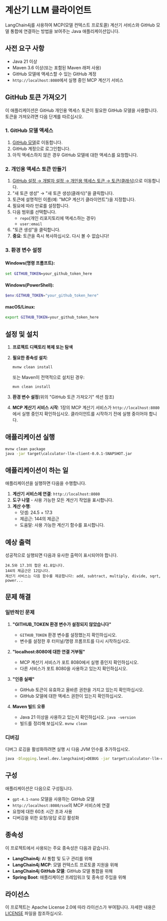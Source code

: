 # 계산기 LLM 클라이언트

LangChain4j를 사용하여 MCP(모델 컨텍스트 프로토콜) 계산기 서비스와 GitHub 모델 통합에 연결하는 방법을 보여주는 Java 애플리케이션입니다.

## 사전 요구 사항

- Java 21 이상
- Maven 3.6 이상(또는 포함된 Maven 래퍼 사용)
- GitHub 모델에 액세스할 수 있는 GitHub 계정
- `http://localhost:8080`에서 실행 중인 MCP 계산기 서비스

## GitHub 토큰 가져오기

이 애플리케이션은 GitHub 개인용 액세스 토큰이 필요한 GitHub 모델을 사용합니다. 토큰을 가져오려면 다음 단계를 따르십시오.

### 1. GitHub 모델 액세스
1. [GitHub 모델](https://github.com/marketplace/models)로 이동합니다.
2. GitHub 계정으로 로그인합니다.
3. 아직 액세스하지 않은 경우 GitHub 모델에 대한 액세스를 요청합니다.

### 2. 개인용 액세스 토큰 만들기
1. [GitHub 설정 → 개발자 설정 → 개인용 액세스 토큰 → 토큰(클래식)](https://github.com/settings/tokens)으로 이동합니다.
2. "새 토큰 생성" → "새 토큰 생성(클래식)"을 클릭합니다.
3. 토큰에 설명적인 이름(예: "MCP 계산기 클라이언트")을 지정합니다.
4. 필요에 따라 만료를 설정합니다.
5. 다음 범위를 선택합니다.
   - `repo`(개인 리포지토리에 액세스하는 경우)
   - `user:email`
6. "토큰 생성"을 클릭합니다.
7. **중요**: 토큰을 즉시 복사하십시오. 다시 볼 수 없습니다!

### 3. 환경 변수 설정

#### Windows(명령 프롬프트):
```cmd
set GITHUB_TOKEN=your_github_token_here
```

#### Windows(PowerShell):
```powershell
$env:GITHUB_TOKEN="your_github_token_here"
```

#### macOS/Linux:
```bash
export GITHUB_TOKEN=your_github_token_here
```

## 설정 및 설치

1. **프로젝트 디렉토리 복제 또는 탐색**

2. **필요한 종속성 설치**:
   ```cmd
   mvnw clean install
   ```
   또는 Maven이 전역적으로 설치된 경우:
   ```cmd
   mvn clean install
   ```

3. **환경 변수 설정**(위의 "GitHub 토큰 가져오기" 섹션 참조)

4. **MCP 계산기 서비스 시작**:
   1장의 MCP 계산기 서비스가 `http://localhost:8080`에서 실행 중인지 확인하십시오. 클라이언트를 시작하기 전에 실행 중이어야 합니다.

## 애플리케이션 실행

```cmd
mvnw clean package
java -jar target\calculator-llm-client-0.0.1-SNAPSHOT.jar
```

## 애플리케이션이 하는 일

애플리케이션을 실행하면 다음을 수행합니다.

1. **계산기 서비스에 연결**: `http://localhost:8080`
2. **도구 나열** - 사용 가능한 모든 계산기 작업을 표시합니다.
3. **계산 수행**:
   - 덧셈: 24.5 + 17.3
   - 제곱근: 144의 제곱근
   - 도움말: 사용 가능한 계산기 함수를 표시합니다.

## 예상 출력

성공적으로 실행되면 다음과 유사한 출력이 표시되어야 합니다.

```
24.5와 17.3의 합은 41.8입니다.
144의 제곱근은 12입니다.
계산기 서비스는 다음 함수를 제공합니다: add, subtract, multiply, divide, sqrt, power...
```

## 문제 해결

### 일반적인 문제

1. **"GITHUB_TOKEN 환경 변수가 설정되지 않았습니다"**
   - `GITHUB_TOKEN` 환경 변수를 설정했는지 확인하십시오.
   - 변수를 설정한 후 터미널/명령 프롬프트를 다시 시작하십시오.

2. **"localhost:8080에 대한 연결 거부됨"**
   - MCP 계산기 서비스가 포트 8080에서 실행 중인지 확인하십시오.
   - 다른 서비스가 포트 8080을 사용하고 있는지 확인하십시오.

3. **"인증 실패"**
   - GitHub 토큰이 유효하고 올바른 권한을 가지고 있는지 확인하십시오.
   - GitHub 모델에 대한 액세스 권한이 있는지 확인하십시오.

4. **Maven 빌드 오류**
   - Java 21 이상을 사용하고 있는지 확인하십시오. `java -version`
   - 빌드를 정리해 보십시오. `mvnw clean`

### 디버깅

디버그 로깅을 활성화하려면 실행 시 다음 JVM 인수를 추가하십시오.
```cmd
java -Dlogging.level.dev.langchain4j=DEBUG -jar target\calculator-llm-client-0.0.1-SNAPSHOT.jar
```

## 구성

애플리케이션은 다음으로 구성됩니다.
- `gpt-4.1-nano` 모델을 사용하는 GitHub 모델
- `http://localhost:8080/sse`의 MCP 서비스에 연결
- 요청에 대한 60초 시간 초과 사용
- 디버깅을 위한 요청/응답 로깅 활성화

## 종속성

이 프로젝트에서 사용되는 주요 종속성은 다음과 같습니다.
- **LangChain4j**: AI 통합 및 도구 관리를 위해
- **LangChain4j MCP**: 모델 컨텍스트 프로토콜 지원을 위해
- **LangChain4j GitHub 모델**: GitHub 모델 통합을 위해
- **Spring Boot**: 애플리케이션 프레임워크 및 종속성 주입을 위해

## 라이선스

이 프로젝트는 Apache License 2.0에 따라 라이선스가 부여됩니다. 자세한 내용은 [LICENSE](LICENSE) 파일을 참조하십시오.
